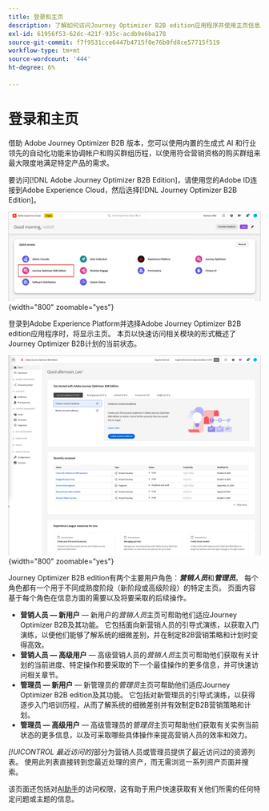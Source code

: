 ```yaml
---
title: 登录和主页
description: 了解如何访问Journey Optimizer B2B edition应用程序并使用主页信息。
exl-id: 61956f53-62dc-421f-935c-acdb9e6ba178
source-git-commit: f7f9531cce6447b4715f0e76b0fd8ce57715f519
workflow-type: tm+mt
source-wordcount: '444'
ht-degree: 6%

---
```


# 登录和主页

借助 Adobe Journey Optimizer B2B 版本，您可以使用内置的生成式 AI 和行业领先的自动化功能来协调帐户和购买群组历程，以使用符合营销资格的购买群组来最大限度地满足特定产品的需求。

<!-- Requirements?
-->
要访问[!DNL Adobe Journey Optimizer B2B Edition]，请使用您的Adobe ID连接到Adobe Experience Cloud，然后选择[!DNL Journey Optimizer B2B Edition]。

![Adobe Experience Platform应用程序](./assets/experience-cloud-apps.png){width="800" zoomable="yes"}

登录到Adobe Experience Platform并选择Adobe Journey Optimizer B2B edition应用程序时，将显示主页。 本页以<!-- refined insights and-->快速访问相关模块的形式概述了Journey Optimizer B2B计划的当前状态。<!-- It also provides information about the ideal next action to take and where to find the comprehensive set of tutorials and documentation. -->

![Journey Optimizer B2B edition主页](./assets/home-page.png){width="800" zoomable="yes"}

Journey Optimizer B2B edition有两个主要用户角色：_**营销人员**_&#x200B;和&#x200B;_**管理员**_。 每个角色都有一个用于不同成熟度阶段（新阶段或高级阶段）的特定主页。 页面内容基于每个角色在信息方面的需要以及将要采取的后续操作。

* **营销人员 — 新用户** — 新用户的&#x200B;_营销人员_&#x200B;主页可帮助他们适应Journey Optimizer B2B及其功能。 它包括面向新营销人员的引导式演练，以获取入门演练，以便他们能够了解系统的细微差别，并在制定B2B营销策略和计划时变得高效。
* **营销人员 — 高级用户** — 高级营销人员的&#x200B;_营销人员_&#x200B;主页可帮助他们获取有关计划的当前进度、特定操作和要采取的下一个最佳操作的更多信息，并可快速访问相关章节。
* **管理员 — 新用户** — 新管理员的&#x200B;_管理员_&#x200B;主页可帮助他们适应Journey Optimizer B2B edition及其功能。 它包括对新管理员的引导式演练，以获得逐步入门培训历程，从而了解系统的细微差别并有效制定B2B营销策略和计划。
* **管理员 — 高级用户** — 高级管理员的&#x200B;_管理员_&#x200B;主页可帮助他们获取有关实例当前状态的更多信息，以及可采取哪些具体操作来提高营销人员的效率和效力。

_[!UICONTROL 最近访问的]_&#x200B;部分为营销人员或管理员提供了最近访问过的资源列表。 使用此列表直接转到您最近处理的资产，而无需浏览一系列资产页面并搜索。

该页面还包括对[AI助手](./start/ai-assistant.md)的访问权限，这有助于用户快速获取有关他们所需的任何特定问题或主题的信息。<!-- and to obtain specific recommendations for their challenges or objectives-->

<!-- 

## Marketer - new user

The Marketer home page for a new user consists of three rows that assist the marketer in getting accustomed to Journey Optimizer B2B and its capabilities. It also provides a view of the latest journeys that have been created, which can serve as a starting point for a new user.

The first row consists of a guided walkthrough for the new marketer to obtain an onboarding walkthrough so that they can understand the nuances of the system and become efficient in developing B2B marketing strategies and initiatives.

The second row consists of the recent AJO B2B journeys that have been created across the platform so that the marketer can get inspiration for the best practices to create an account journey.

The third row consists of the learning resources that can help a marketer gain more information on a specific topic.

## Marketer - advanced user

The Marketer home page for an advanced marketer consists of four rows that assists the marketer in obtaining more information on the current progress of the initiatives and on specific actions and on the next best action to be taken along with quick access to relevant sections.

The first row consists of the next set of actions that a B2B marketer can take based on the previous actions taken and the current state of the initiative, which provides a prompt for the user to make the next move that would align to the objective of the initiatives and help them reach the goals quickly.

The second row consists of the most recent assets accessed by the marketer to make it easier for the marketer to locate them and make updates to the same.

The third row consists of the Key Performance Indicators that can help the marketer gauge the overall performance of the marketing initiatives.

The fourth row consists of the learning resources that can help a marketer gain more information on a specific topic.

## Administrator - new user

The _Admin_ home page for a new administrator consists of three rows that assists the administrator in getting accustomed to Journey Optimizer B2B Edition and its capabilities, and provides a view of the latest journeys that have been created that can serve as a starting point for a new user.

The first row consists of a guided walkthrough for the new marketer to obtain a step-by-step onboarding journey to understand the nuances of the system and become efficient in developing B2B marketing strategies and initiatives with AJO B2B.

The second row consists of the recent assets used by the B2B marketers in a single table to make it easier for the administrator to know which assets are currently under focus.

The third row consists of the learning resources that would help an administrator gain more information on a specific topic.

## Administrator - advanced user

The _Admin_ home page for an advanced administrator consists of four rows that assists the administrator in obtaining more information about the current status of the instance and on specific actions that can be taken to make it more efficient and effective for the marketers.

The first row consists of the next set of actions that an administrator can take based on the previous actions taken and the current state of the instance. It serves as a prompt for the administrator to make the necessary updates to the parameters of the instances such as user permissions or any specific module configurations.

The second row consists of the recent assets used by the B2B marketers in a single table to make it easier for the administrator to know which assets are currently under focus.

The third row consists of the Key Performance Indicators that would help the administrators gauge the progress of the instance in terms of operational parameters such as users and usage.

The fourth row consists of the learning resources that would help the administrator gain more information on a specific topic.

-->